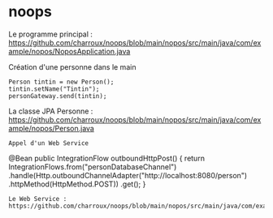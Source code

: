 # noops

Le programme principal : https://github.com/charroux/noops/blob/main/nopos/src/main/java/com/example/nopos/NoposApplication.java

Création d'une personne dans le main
```
Person tintin = new Person();
tintin.setName("Tintin");
personGateway.send(tintin);
```

La classe JPA Personne : https://github.com/charroux/noops/blob/main/nopos/src/main/java/com/example/nopos/Person.java

<!---
Envoi de la personne vers la base de données
```
@Bean
public IntegrationFlow gateway() {
return IntegrationFlows.from(PersonGateway.class)
.channel("outboundDatabaseAdapterFlow.input")
//	.log()
.get();
}
```
Insert dans la base de données. C'est H2 qui est utilisée en configuration In Memory.
```
@Bean
public IntegrationFlow outboundDatabaseAdapterFlow() {
	return f -> f
			.handle(Jpa.outboundAdapter(entityManagerFactory)
							.entityClass(Person.class)
							.persistMode(PersistMode.PERSIST),
					e -> e.transactional(true));
		//	.log();
}
```
Lecture de la base. 
```
@Bean
public IntegrationFlow inboundDatabaseAdapterFlow() {
	return IntegrationFlows
			.from(Jpa.inboundAdapter(this.entityManagerFactory)
							.entityClass(Person.class)
							.maxResults(1)
							.expectSingleResult(true),
					e -> e.poller(p -> p.fixedDelay(5000)))
			.log()
			.channel("personDatabaseChannel")
			.get();
}

--->
```
Appel d'un Web Service
```
@Bean
public IntegrationFlow outboundHttpPost() {
	return IntegrationFlows.from("personDatabaseChannel")
			.handle(Http.outboundChannelAdapter("http://localhost:8080/person")
					.httpMethod(HttpMethod.POST))
			.get();
}
```
Le Web Service : https://github.com/charroux/noops/blob/main/nopos/src/main/java/com/example/nopos/WebService.java



